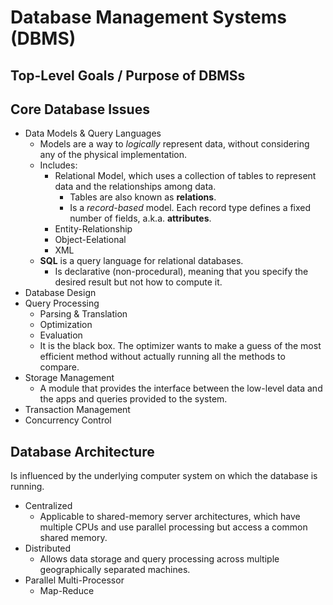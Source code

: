 # Database Management Systems (DBMS)
## Top-Level Goals / Purpose of DBMSs
## Core Database Issues
- Data Models & Query Languages
	- Models are a way to *logically* represent data, without considering any of the physical implementation.
	- Includes:
		- Relational Model, which uses a collection of tables to represent data and the relationships among data.
			- Tables are also known as **relations**.
			- Is a *record-based* model. Each record type defines a fixed number of fields, a.k.a. **attributes**.
		- Entity-Relationship
		- Object-Eelational
		- XML
	- **SQL** is a query language for relational databases.
		- Is declarative (non-procedural), meaning that you specify the desired result but not how to compute it.
- Database Design
- Query Processing
	- Parsing & Translation
	- Optimization
	- Evaluation
	- It is the black box. The optimizer wants to make a guess of the most efficient method without actually running all the methods to compare.
- Storage Management
	- A module that provides the interface between the low-level data and the apps and queries provided to the system.
- Transaction Management
- Concurrency Control

## Database Architecture
Is influenced by the underlying computer system on which the database is running.
- Centralized
	- Applicable to shared-memory server architectures, which have multiple CPUs and use parallel processing but access a common shared memory.
- Distributed
	- Allows data storage and query processing across multiple geographically separated machines.
- Parallel Multi-Processor
	- Map-Reduce